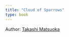 ```yaml
---
title: "Cloud of Sparrows"
type: book
---
```



Author: [Takashi Matsuoka](authors/Takashi_Matsuoka.md)
